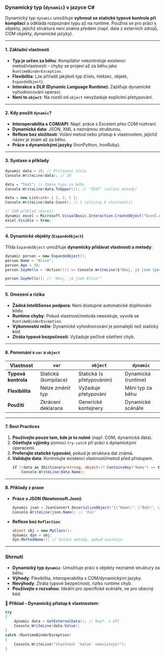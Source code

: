
### **Dynamický typ (`dynamic`) v jazyce C#**

Dynamický typ `dynamic` umožňuje **vyhnout se statické typové kontrole při kompilaci** a odkládá rozpoznání typu až na runtime. Používá se pro práci s objekty, jejichž struktura není známa předem (např. data z externích zdrojů, COM objekty, dynamické jazyky). 

---

#### **1. Základní vlastnosti**

- **Typ je určen za běhu**: Kompilátor nekontroluje existenci metod/vlastností – chyby se projeví až za běhu jako `RuntimeBinderException`.
- **Flexibilita**: Lze přiřadit jakýkoli typ (číslo, řetězec, objekt, `ExpandoObject`).
- **Interakce s DLR (Dynamic Language Runtime)**: Zajišťuje dynamické vyhodnocování operací.
- **Není to `object`**: Na rozdíl od `object` nevyžaduje explicitní přetypování.

---

#### **2. Kdy použít `dynamic`?**

- **Interoperabilita s COM/API**: Např. práce s Excelem přes COM rozhraní.
- **Dynamická data**: JSON, XML s neznámou strukturou.
- **Reflexe bez složitosti**: Volání metod nebo přístup k vlastnostem, jejichž název je znám až za běhu.
- **Práce s dynamickými jazyky** (IronPython, IronRuby).

---

#### **3. Syntaxe a příklady**

```csharp
dynamic data = 10; // Přiřazení čísla
Console.WriteLine(data); // 10

data = "Text"; // Změna typu za běhu
Console.WriteLine(data.ToUpper()); // "TEXT" (volání metody)

data = new List<int> { 1, 2, 3 };
Console.WriteLine(data.Count); // 3 (přístup k vlastnosti)

// COM příklad (Excel)
dynamic excel = Microsoft.VisualBasic.Interaction.CreateObject("Excel.Application");
excel.Visible = true;
```

---

#### **4. Dynamické objekty (`ExpandoObject`)**

Třída `ExpandoObject` umožňuje **dynamicky přidávat vlastnosti a metody**:
```csharp
dynamic person = new ExpandoObject();
person.Name = "Alice";
person.Age = 30;
person.SayHello = (Action)(() => Console.WriteLine($"Ahoj, já jsem {person.Name}!"));

person.SayHello(); // "Ahoj, já jsem Alice!"
```

---

#### **5. Omezení a rizika**

- **Žádná IntelliSense podpora**: Není dostupné automatické doplňování kódu.
- **Runtime chyby**: Pokud vlastnost/metoda neexistuje, vyvolá se `RuntimeBinderException`.
- **Výkonnostní režie**: Dynamické vyhodnocování je pomalejší než statický kód.
- **Ztráta typové bezpečnosti**: Vyžaduje pečlivé ošetření chyb.

---

#### **6. Porovnání s `var` a `object`**

| Vlastnost          | `var`                          | `object`                | `dynamic`               |
|---------------------|--------------------------------|-------------------------|-------------------------|
| **Typová kontrola** | Statická (kompilace)           | Statická (s přetypováním) | Dynamická (runtime)     |
| **Flexibilita**     | Nelze změnit typ               | Vyžaduje přetypování    | Mění typ za běhu        |
| **Použití**         | Zkrácení deklarace             | Generické kontejnery    | Dynamické scénáře       |

---

#### **7. Best Practices**

1. **Používejte pouze tam, kde je to nutné** (např. COM, dynamická data).
2. **Ošetřujte výjimky** pomocí `try-catch` při práci s dynamickými operacemi.
3. **Preferujte statické typování**, pokud je struktura dat známá.
4. **Validujte data**: Kontrolujte existenci vlastností/metod před přístupem.
   ```csharp
   if ((data as IDictionary<string, object>)?.ContainsKey("Name") == true)
       Console.WriteLine(data.Name);
   ```

---

#### **8. Příklady z praxe**

- **Práce s JSON (Newtonsoft.Json)**:
  ```csharp
  dynamic json = JsonConvert.DeserializeObject("{\"Name\": \"Bob\", \"Age\": 25}");
  Console.WriteLine(json.Name); // "Bob"
  ```
- **Reflexe bez `Reflection`**:
  ```csharp
  object obj = new MyClass();
  dynamic dyn = obj;
  dyn.MethodName(); // Volání metody, pokud existuje
  ```

---

### **Shrnutí**

- **Dynamický typ `dynamic`**: Umožňuje práci s objekty neznámé struktury za běhu.
- **Výhody**: Flexibilita, interoperabilita s COM/dynamickými jazyky.
- **Nevýhody**: Ztráta typové bezpečnosti, riziko runtime chyb.
- **Používejte s rozvahou**: Ideální pro specifické scénáře, ne pro obecný kód.

📌 **Příklad – Dynamický přístup k vlastnostem**:
```csharp
try
{
    dynamic data = GetExternalData(); // Např. z API
    Console.WriteLine(data.Value);
}
catch (RuntimeBinderException)
{
    Console.WriteLine("Vlastnost 'Value' neexistuje!");
}
```
